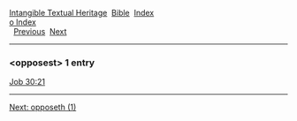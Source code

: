 [Intangible Textual Heritage](../../index)  [Bible](../index) 
[Index](index)   
[o Index](_o_)  
  [Previous](c08056)  [Next](c08058) 

------------------------------------------------------------------------

### &lt;opposest&gt; 1 entry

[Job 30:21](../kjv/job030.htm#021)  

------------------------------------------------------------------------

[Next: opposeth (1)](c08058)
